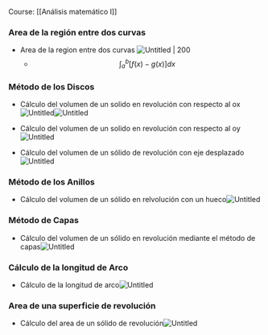 Course: [[Análisis matemático I]]
### Area de la región entre dos curvas

- Area de la region entre dos curvas ![Untitled | 200](_private/Images/Aplicaciones%20de%20la%20Integral%20Definida/Untitled.png)
	- $$\int_a^b[f(x)-g(x)]dx$$

### Método de los Discos
- Cálculo del volumen de un solido en revolución con respecto al ox ![Untitled](_private/Images/Aplicaciones%20de%20la%20Integral%20Definida/Untitled%203.png)![Untitled](_private/Images/Aplicaciones%20de%20la%20Integral%20Definida/Untitled%204.png)

- Cálculo del volumen de un solido en revolución con respecto al oy![Untitled](_private/Images/Aplicaciones%20de%20la%20Integral%20Definida/Untitled%205.png)

- Cálculo del volumen de un sólido de revolución con eje desplazado![Untitled](_private/Images/Aplicaciones%20de%20la%20Integral%20Definida/Untitled%206.png)


### Método de los Anillos
- Cálculo del volumen de un sólido en relvolución con un hueco![Untitled](_private/Images/Aplicaciones%20de%20la%20Integral%20Definida/Untitled%207.png)

### Método de Capas
- Cálculo del volumen de un sólido en revolución mediante el método de capas![Untitled](_private/Images/Aplicaciones%20de%20la%20Integral%20Definida/Untitled%208.png)


### Cálculo de la longitud de Arco
- Cálculo de la longitud de arco![Untitled](_private/Images/Aplicaciones%20de%20la%20Integral%20Definida/Untitled%209.png)


### Area de una superficie de revolución
- Cálculo del area de un sólido de revolución![Untitled](_private/Images/Aplicaciones%20de%20la%20Integral%20Definida/Untitled%2010.png)
